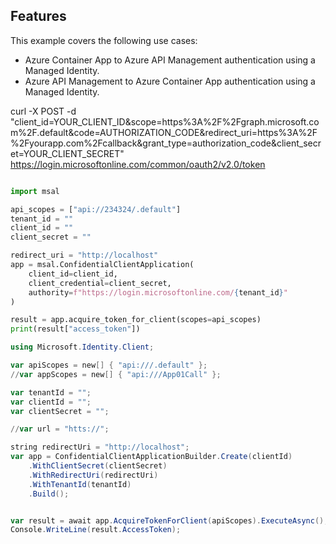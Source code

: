 ## Features

This example covers the following use cases:

* Azure Container App to Azure API Management authentication using a Managed Identity.
* Azure API Management to Azure Container App authentication using a Managed Identity.


curl -X POST -d "client_id=YOUR_CLIENT_ID&scope=https%3A%2F%2Fgraph.microsoft.com%2F.default&code=AUTHORIZATION_CODE&redirect_uri=https%3A%2F%2Fyourapp.com%2Fcallback&grant_type=authorization_code&client_secret=YOUR_CLIENT_SECRET" https://login.microsoftonline.com/common/oauth2/v2.0/token


``` python

import msal

api_scopes = ["api://234324/.default"]
tenant_id = ""
client_id = ""
client_secret = ""

redirect_uri = "http://localhost"
app = msal.ConfidentialClientApplication(
    client_id=client_id,
    client_credential=client_secret,
    authority=f"https://login.microsoftonline.com/{tenant_id}"
)

result = app.acquire_token_for_client(scopes=api_scopes)
print(result["access_token"])

```

``` powershell
using Microsoft.Identity.Client;

var apiScopes = new[] { "api:///.default" };
//var appScopes = new[] { "api:///App01Call" };

var tenantId = "";
var clientId = "";
var clientSecret = "";

//var url = "htts://";

string redirectUri = "http://localhost";
var app = ConfidentialClientApplicationBuilder.Create(clientId)
    .WithClientSecret(clientSecret)
    .WithRedirectUri(redirectUri)
    .WithTenantId(tenantId)
    .Build();


var result = await app.AcquireTokenForClient(apiScopes).ExecuteAsync();
Console.WriteLine(result.AccessToken);
```
